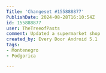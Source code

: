 ```yaml
---
Title: 'Changeset #155888877'
PublishDate: 2024-08-28T16:10:54Z
id: 155888877
user: TheTreeofPasts
comment: Updated a supermarket shop
created_by: Every Door Android 5.1
tags:
- Montenegro
- Podgorica

---
```

